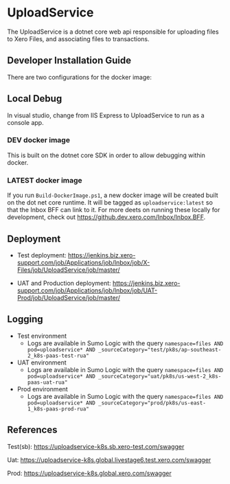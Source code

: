 # UploadService

The UploadService is a dotnet core web api responsible for uploading files to Xero Files, and associating files to transactions.

## Developer Installation Guide

There are two configurations for the docker image:

## Local Debug

In visual studio, change from IIS Express to UploadService to run as a console app.

### DEV docker image

This is built on the dotnet core SDK in order to allow debugging within docker.

### LATEST docker image

If you run `Build-DockerImage.ps1`, a new docker image will be created built on the dot net core runtime. It will be tagged as `uploadservice:latest` so that the Inbox BFF can link to it. For more deets on running these locally for development, check out https://github.dev.xero.com/Inbox/Inbox.BFF.

## Deployment
* Test deployment: https://jenkins.biz.xero-support.com/job/Applications/job/Inbox/job/X-Files/job/UploadService/job/master/

* UAT and Production deployment: https://jenkins.biz.xero-support.com/job/Applications/job/Inbox/job/UAT-Prod/job/UploadService/job/master/

## Logging

* Test environment
    * Logs are available in Sumo Logic with the query `namespace=files AND pod=uploadservice* AND _sourceCategory="test/pk8s/ap-southeast-2_k8s-paas-test-rua"`
* UAT environment
    * Logs are available in Sumo Logic with the query `namespace=files AND pod=uploadservice* AND _sourceCategory="uat/pk8s/us-west-2_k8s-paas-uat-rua"`
* Prod environment
    * Logs are available in Sumo Logic with the query `namespace=files AND pod=uploadservice* AND _sourceCategory="prod/pk8s/us-east-1_k8s-paas-prod-rua"`

## References

Test(sb):
https://uploadservice-k8s.sb.xero-test.com/swagger

Uat:
https://uploadservice-k8s.global.livestage6.test.xero.com/swagger

Prod:
https://uploadservice-k8s.global.xero.com/swagger


